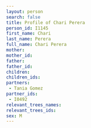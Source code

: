 ```yaml
---
layout: person
search: false
title: Profile of Chari Perera
person_id: I1145
first_name: Chari
last_name: Perera
full_name: Chari Perera
mother: 
mother_id: 
father: 
father_id: 
children:
children_ids:
partners:
 - Tania Gomez
partner_ids:
 - I0492
relevant_trees_names:
relevant_trees_ids:
sex: M
---
```


